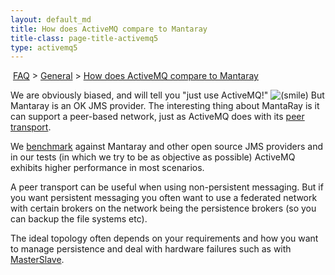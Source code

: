 ```yaml
---
layout: default_md
title: How does ActiveMQ compare to Mantaray 
title-class: page-title-activemq5
type: activemq5
---
```


 [FAQ](faq) > [General](general) > [How does ActiveMQ compare to Mantaray](how-does-activemq-compare-to-mantaray)


We are obviously biased, and will tell you "just use ActiveMQ!" ![(smile)](https://cwiki.apache.org/confluence/s/en_GB/5997/6f42626d00e36f53fe51440403446ca61552e2a2.1/_/images/icons/emoticons/smile.png) But Mantaray is an OK JMS provider. The interesting thing about MantaRay is it can support a peer-based network, just as ActiveMQ does with its [peer transport](peer-transport-reference).

We [benchmark](performance) against Mantaray and other open source JMS providers and in our tests (in which we try to be as objective as possible) ActiveMQ exhibits higher performance in most scenarios.

A peer transport can be useful when using non-persistent messaging. But if you want persistent messaging you often want to use a federated network with certain brokers on the network being the persistence brokers (so you can backup the file systems etc).

The ideal topology often depends on your requirements and how you want to manage persistence and deal with hardware failures such as with [MasterSlave](masterslave).

